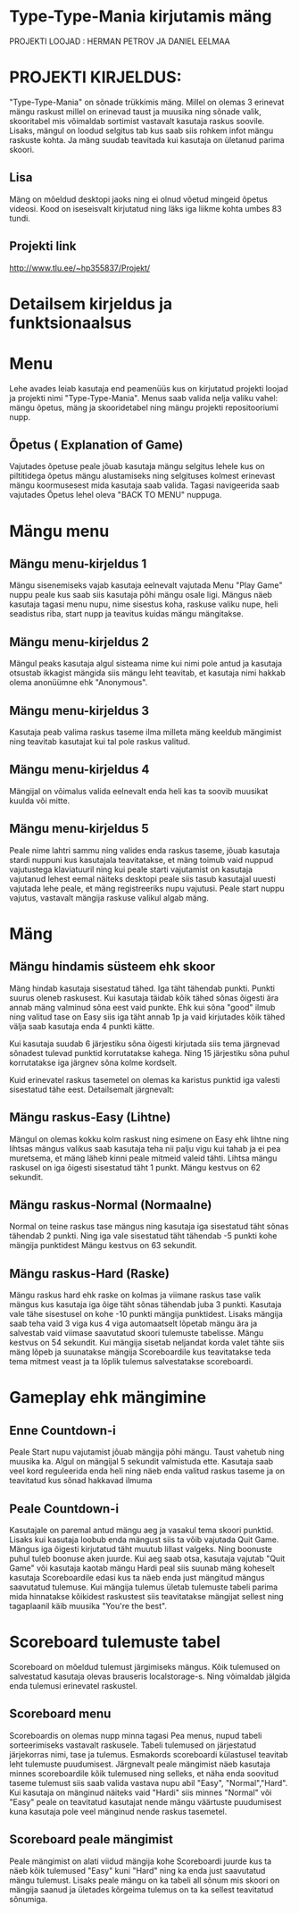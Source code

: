# Type-Type-Mania kirjutamis mäng
PROJEKTI LOOJAD :
HERMAN PETROV JA DANIEL EELMAA
##
# PROJEKTI KIRJELDUS:
"Type-Type-Mania" on sõnade trükkimis mäng. Millel on olemas 3 erinevat mängu raskust millel on erinevad taust ja muusika ning sõnade valik, skooritabel mis võimaldab sortimist vastavalt kasutaja raskus soovile. Lisaks, mängul on loodud selgitus tab kus saab siis rohkem infot mängu raskuste kohta. Ja mäng suudab teavitada kui kasutaja on ületanud parima skoori. 
## Lisa
Mäng on mõeldud desktopi jaoks ning ei olnud võetud mingeid õpetus videosi. Kood on iseseisvalt kirjutatud ning läks iga liikme kohta umbes 83 tundi.
## Projekti link
http://www.tlu.ee/~hp355837/Projekt/
##
# Detailsem kirjeldus ja funktsionaalsus
# Menu
Lehe avades leiab kasutaja end peamenüüs kus on kirjutatud projekti loojad ja projekti nimi "Type-Type-Mania". Menus  saab valida nelja valiku vahel: mängu õpetus, mäng ja skooridetabel ning mängu projekti repositooriumi nupp.
## Õpetus ( Explanation of Game)
Vajutades õpetuse peale jõuab kasutaja mängu selgitus lehele kus  on piltitidega õpetus mängu alustamiseks ning selgituses  kolmest erinevast mängu koormusesest mida kasutaja saab valida. Tagasi navigeerida saab vajutades Õpetus lehel oleva "BACK TO MENU" nuppuga.
# Mängu menu
## Mängu menu-kirjeldus 1
Mängu sisenemiseks vajab kasutaja eelnevalt vajutada Menu "Play Game" nuppu peale kus saab siis kasutaja põhi mängu osale ligi.
Mängus näeb kasutaja tagasi menu nupu, nime sisestus koha, raskuse valiku nupe, heli seadistus riba, start nupp ja teavitus kuidas mängu mängitakse. 

## Mängu menu-kirjeldus 2
Mängul peaks kasutaja algul sisteama nime kui nimi pole antud ja kasutaja otsustab ikkagist mängida siis mängu leht teavitab, et kasutaja nimi hakkab olema anonüümne ehk "Anonymous".

## Mängu menu-kirjeldus 3
Kasutaja peab valima raskus taseme ilma milleta mäng keeldub mängimist ning teavitab kasutajat kui tal pole raskus valitud.
## Mängu menu-kirjeldus 4
Mängijal on võimalus valida eelnevalt enda heli kas ta soovib muusikat kuulda või mitte. 
## Mängu menu-kirjeldus 5
Peale nime lahtri sammu ning valides enda raskus taseme, jõuab kasutaja stardi nuppuni kus kasutajala teavitatakse, et mäng toimub vaid nuppud vajutustega klaviatuuril ning kui peale starti vajutamist on kasutaja vajutanud lehest eemal näiteks desktopi peale siis tasub kasutajal uuesti vajutada lehe peale, et mäng registreeriks nupu vajutusi.
Peale start nuppu vajutus, vastavalt mängija raskuse valikul algab mäng. 

# Mäng
## Mängu hindamis süsteem ehk skoor
Mäng hindab kasutaja sisestatud tähed. Iga täht tähendab punkti. Punkti suurus oleneb raskusest. Kui kasutaja täidab kõik tähed sõnas õigesti ära annab mäng valminud sõna eest vaid punkte. Ehk kui sõna "good" ilmub ning valitud tase on Easy siis iga täht annab 1p ja  vaid kirjutades kõik tähed välja saab kasutaja enda 4 punkti kätte. 

Kui kasutaja suudab 6 järjestiku sõna õigesti kirjutada siis tema järgnevad sõnadest tulevad punktid korrutatakse kahega. Ning 15 järjestiku sõna puhul korrutatakse iga järgnev sõna kolme kordselt. 

Kuid erinevatel raskus tasemetel on olemas ka karistus punktid iga valesti sisestatud tähe eest.
Detailsemalt järgnevalt:

## Mängu raskus-Easy (Lihtne)
Mängul on olemas kokku kolm raskust ning esimene on Easy ehk lihtne ning lihtsas mängus valikus saab kasutaja teha nii palju vigu kui tahab ja ei pea muretsema, et mäng läheb kinni peale mitmeid valeid tähti. 
Lihtsa mängu raskusel on iga õigesti sisestatud täht 1 punkt. 
Mängu kestvus on 62 sekundit.
## Mängu raskus-Normal (Normaalne)
Normal on teine raskus tase mängus ning kasutaja iga sisestatud täht sõnas tähendab 2 punkti. Ning iga vale sisestatud täht tähendab -5 punkti kohe mängija punktidest
Mängu kestvus on 63 sekundit.

## Mängu raskus-Hard (Raske)
Mängu raskus hard ehk raske on kolmas ja viimane raskus tase valik mängus kus kasutaja iga õige täht sõnas tähendab juba 3 punkti. Kasutaja vale tähe sisestusel on kohe -10 punkti mängija punktidest. Lisaks mängija saab teha vaid 3 viga kus 4 viga automaatselt lõpetab mängu ära ja salvestab vaid viimase saavutatud skoori tulemuste tabelisse. 
Mängu kestvus on 54 sekundit. Kui mängija sisetab neljandat korda valet tähte siis mäng lõpeb ja suunatakse mängija Scoreboardile kus teavitatakse teda tema mitmest veast ja ta lõplik tulemus salvestatakse scoreboardi. 
##
# Gameplay ehk mängimine
## Enne Countdown-i
Peale Start nupu vajutamist jõuab mängija põhi mängu. Taust vahetub ning muusika ka. Algul on mängijal 5 sekundit valmistuda ette. Kasutaja saab veel kord reguleerida enda heli ning näeb enda valitud raskus taseme ja on teavitatud kus sõnad hakkavad ilmuma
## Peale Countdown-i
Kasutajale on paremal antud mängu aeg ja vasakul tema skoori punktid. Lisaks kui kasutaja loobub enda mängust siis ta võib vajutada Quit Game. Mängus iga õigesti kirjutatud täht muutub lillast valgeks. Ning boonuste puhul tuleb boonuse aken juurde. Kui aeg saab otsa, kasutaja vajutab "Quit Game" või kasutaja kaotab mängu Hardi peal siis suunab mäng koheselt kasutaja Scoreboardile edasi kus ta näeb enda just mängitud mängus saavutatud tulemuse. Kui mängija tulemus ületab tulemuste tabeli parima mida hinnatakse kõikidest raskustest siis teavitatakse mängijat sellest ning tagaplaanil käib muusika "You're the best". 
##
# Scoreboard tulemuste tabel
Scoreboard on mõeldud tulemust järgimiseks mängus. Kõik tulemused on salvestatud kasutaja olevas brauseris localstorage-s. Ning võimaldab jälgida enda tulemusi erinevatel raskustel. 
## Scoreboard menu
Scoreboardis on olemas nupp minna tagasi Pea menus, nupud tabeli sorteerimiseks vastavalt raskusele. Tabeli tulemused on järjestatud järjekorras nimi, tase ja tulemus. Esmakords scoreboardi külastusel teavitab leht tulemuste puudumisest. Järgnevalt peale mängimist näeb kasutaja minnes scoreboardile kõik tulemused ning selleks, et näha enda soovitud taseme tulemust siis saab valida vastava nupu abil "Easy", "Normal","Hard".  Kui kasutaja on mänginud näiteks vaid "Hardi" siis minnes "Normal" või "Easy" peale on teavitatud kasutajat nende mängu väärtuste puudumisest kuna kasutaja pole veel mänginud nende raskus tasemetel.  
## Scoreboard peale mängimist
Peale mängimist on alati viidud mängija kohe Scoreboardi juurde kus ta näeb kõik tulemused "Easy" kuni "Hard" ning ka enda just saavutatud mängu tulemust. Lisaks peale mängu on ka tabeli all sõnum mis skoori on mängija saanud ja ületades kõrgeima tulemus on ta ka sellest teavitatud sõnumiga. 
##


